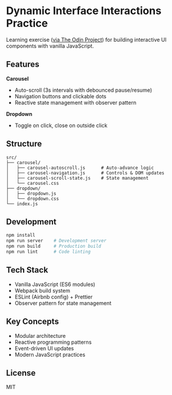 # Dynamic Interface Interactions Practice

Learning exercise ([via The Odin Project](https://www.theodinproject.com/lessons/node-path-javascript-dynamic-user-interface-interactions)) for building interactive UI components with vanilla JavaScript.

## Features

**Carousel**
- Auto-scroll (3s intervals with debounced pause/resume)
- Navigation buttons and clickable dots
- Reactive state management with observer pattern

**Dropdown**
- Toggle on click, close on outside click

## Structure

```
src/
├── carousel/
│   ├── carousel-autoscroll.js      # Auto-advance logic
│   ├── carousel-navigation.js      # Controls & DOM updates
│   ├── carousel-scroll-state.js    # State management
│   └── carousel.css
├── dropdown/
│   ├── dropdown.js
│   └── dropdown.css
└── index.js
```

## Development

```bash
npm install
npm run server    # Development server
npm run build     # Production build
npm run lint      # Code linting
```

## Tech Stack

- Vanilla JavaScript (ES6 modules)
- Webpack build system
- ESLint (Airbnb config) + Prettier
- Observer pattern for state management

## Key Concepts

- Modular architecture
- Reactive programming patterns
- Event-driven UI updates
- Modern JavaScript practices

## License

MIT